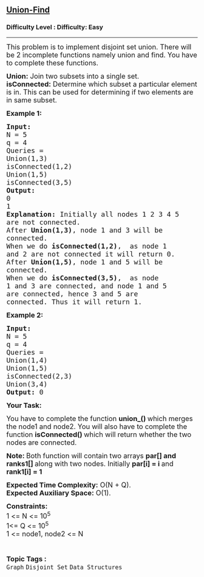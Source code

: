 <h2><a href="https://www.geeksforgeeks.org/problems/union-find/1">Union-Find</a></h2><h3>Difficulty Level : Difficulty: Easy</h3><hr><div class="problems_problem_content__Xm_eO"><p><span style="font-size: 18px;">This problem is to implement disjoint set union. There will be 2 incomplete functions namely union and find. You have to complete these functions.&nbsp;</span></p>
<p><span style="font-size: 18px;"><strong>Union:</strong> Join two subsets into a single set.<br><strong>isConnected:</strong> Determine which subset a particular element is in. This can be used for determining if two elements are in same subset.</span></p>
<p><span style="font-size: 18px;"><strong>Example 1:</strong></span></p>
<pre><span style="font-size: 18px;"><strong>Input:
</strong>N = 5
q = 4
Queries = 
Union(1,3)
isConnected(1,2)
Union(1,5)
isConnected(3,5)
<strong>Output:
</strong>0
1<strong>
Explanation: </strong>Initially all nodes 1 2 3 4 5
are not connected.&nbsp;
After <strong>Union(1,3)</strong>, node 1 and 3 will be
connected.
When we do <strong>isConnected(</strong><strong>1,2)</strong>,&nbsp; as node 1
and 2&nbsp;are not connected it will return 0.
After <strong>Union(1,5)</strong>, node 1 and 5&nbsp;will be
connected.
When we do <strong>isConnected(3,5</strong><strong>)</strong>,&nbsp; as node
1 and 3&nbsp;are&nbsp;connected, and node 1 and 5
are connected, hence 3 and 5 are
connected.&nbsp;Thus it will return 1.</span></pre>
<p><span style="font-size: 18px;"><strong>Example 2:</strong></span></p>
<pre><span style="font-size: 18px;"><strong>Input:
</strong>N = 5
q = 4
Queries = 
Union(1,4)
Union(1,5)
isConnected(2,3)
Union(3,4)
<strong>Output: </strong>0</span>
</pre>
<p><span style="font-size: 18px;"><strong>Your Task:</strong></span></p>
<p><span style="font-size: 18px;">You have to complete the function <strong>union_() </strong>which merges the node1 and node2. You will also have to complete the function <strong>isConnected() </strong>which will return whether the two nodes are connected.</span></p>
<p><strong><span style="font-size: 18px;">Note:&nbsp;</span></strong><span style="font-size: 18px;">Both function will contain two arrays&nbsp;<strong>par[] and ranks1[]&nbsp;</strong>along with two nodes. Initially&nbsp;<strong>par[i] = i </strong>and <strong>rank1[i] = 1&nbsp;</strong></span></p>
<p><span style="font-size: 18px;"><strong>Expected Time Complexity:</strong>&nbsp;O(N + Q).<br><strong>Expected Auxiliary Space:</strong>&nbsp;O(1).</span></p>
<p><span style="font-size: 18px;"><strong>Constraints:&nbsp;</strong><br>1 &lt;= N &lt;= 10<sup>5</sup><br>1&lt;= Q &lt;= 10<sup>5</sup><br>1 &lt;= node1, node2 &lt;= N</span></p></div><br><p><span style=font-size:18px><strong>Topic Tags : </strong><br><code>Graph</code>&nbsp;<code>Disjoint Set</code>&nbsp;<code>Data Structures</code>&nbsp;